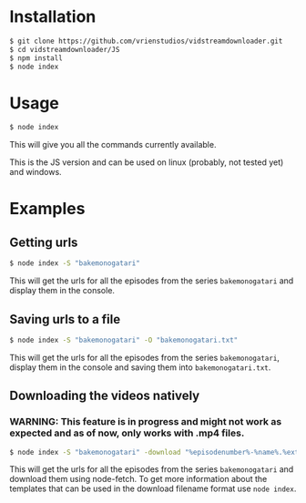# Installation
```sh
$ git clone https://github.com/vrienstudios/vidstreamdownloader.git
$ cd vidstreamdownloader/JS
$ npm install
$ node index
```


# Usage
```sh
$ node index
```
This will give you all the commands currently available.

This is the JS version and can be used on linux (probably, not tested yet) and windows.

# Examples

## Getting urls
```sh
$ node index -S "bakemonogatari"
```
This will get the urls for all the episodes from the series `bakemonogatari` and display them in the console.


## Saving urls to a file
```sh
$ node index -S "bakemonogatari" -O "bakemonogatari.txt"
```
This will get the urls for all the episodes from the series `bakemonogatari`, display them in the console and saving them into `bakemonogatari.txt`.

## Downloading the videos natively

### WARNING: This feature is in progress and might not work as expected and as of now, only works with .mp4 files.

```sh
$ node index -S "bakemonogatari" -download "%episodenumber%-%name%.%ext%"
```
This will get the urls for all the episodes from the series `bakemonogatari` and download them using node-fetch. To get more information about the templates that can be used in the download filename format use `node index`.